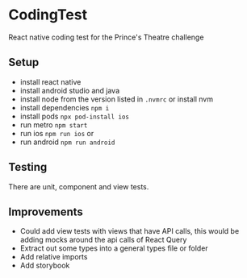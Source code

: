 # CodingTest
 React native coding test for the Prince's Theatre challenge

## Setup

- install react native
- install android studio and java
- install node from the version listed in `.nvmrc` or install nvm
- install dependencies `npm i`
- install pods `npx pod-install ios`
- run metro `npm start`
- run ios `npm run ios`
or
- run android `npm run android`

## Testing

There are unit, component and view tests.

## Improvements

- Could add view tests with views that have API calls, this would be adding mocks around the api calls of React Query
- Extract out some types into a general types file or folder
- Add relative imports
- Add storybook
